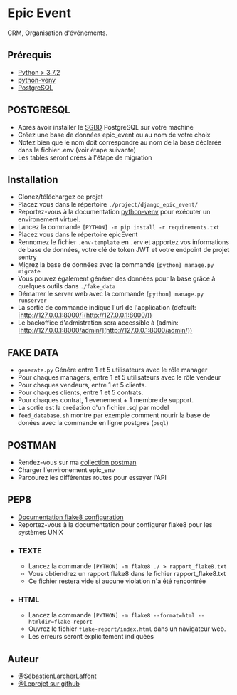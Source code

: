 # Epic Event


CRM, Organisation d'événements. 


## Prérequis
 - [Python > 3.7.2](https://www.python.org/downloads/)
 - [python-venv](https://docs.python.org/fr/3/library/venv.html)
 - [PostgreSQL](https://www.postgresql.org/)

## POSTGRESQL
- Apres avoir installer le [SGBD](https://fr.wikipedia.org/wiki/Syst%C3%A8me_de_gestion_de_base_de_donn%C3%A9es#cite_ref-fundamentals_2-9) PostgreSQL
sur votre machine
- Créez une base de données epic_event ou au nom de votre choix
- Notez bien que le nom doit correspondre au nom de la base déclarée dans le fichier .env (voir étape suivante)
- Les tables seront crées à l'étape de migration
  
## Installation
- Clonez/téléchargez ce projet
- Placez vous dans le répertoire `./project/django_epic_event/`
- Reportez-vous à la documentation [python-venv](https://docs.python.org/fr/3/library/venv.html)
  pour exécuter un environement virtuel.
- Lancez la commande `[PYTHON] -m pip install -r requirements.txt`
- Placez vous dans le répertoire epicEvent
- Rennomez le fichier `.env-template` en `.env` et apportez vos informations de base de données, votre clé de token JWT et votre endpoint de projet sentry
- Migrez la base de données avec la commande `[python] manage.py migrate`
- Vous pouvez également générer des données pour la base grâce à quelques outils dans `./fake_data`
- Démarrer le server web avec la commande `[python] manage.py runserver`
- La sortie de commande indique l'url de l'application (default: [http://127.0.0.1:8000/](http://127.0.0.1:8000/))
- Le backoffice d'admistration sera accessible à (admin: [http://127.0.0.1:8000/admin/](http://127.0.0.1:8000/admin/))

## FAKE DATA
- `generate.py` Génére entre 1 et 5 utilisateurs avec le rôle manager
- Pour chaques managers, entre 1 et 5 utilisateurs avec le rôle vendeur
- Pour chaques vendeurs, entre 1 et 5 clients.
- Pour chaques clients, entre 1 et 5 contrats.
- Pour chaques contrat, 1 evenement + 1 membre de support.
- La sortie est la creéation d'un fichier .sql par model
- `feed_database.sh` montre par exemple comment nourir la base de donées avec la commande en ligne postgres (`psql`) 

## POSTMAN
- Rendez-vous sur ma [collection postman](https://web.postman.co/workspace/epic_event_DAP_P12~f0477d25-96a0-4129-93e6-ed72ff569317/overview)
- Charger l'environement epic_env
- Parcourez les différentes routes pour essayer l'API

## PEP8
- [Documentation flake8 configuration](https://flake8.pycqa.org/en/latest/user/configuration.html)
- Reportez-vous à la documentation pour configurer flake8 pour les systèmes UNIX
-   ### TEXTE
    - Lancez la commande `[PYTHON] -m flake8 ./ > rapport_flake8.txt`
    - Vous obtiendrez un rapport flake8 dans le fichier rapport_flake8.txt
    - Ce fichier restera vide si aucune violation n'a été rencontrée
-   ### HTML
    - Lancez la commande `[PYTHON] -m flake8 --format=html --htmldir=flake-report`
    - Ouvrez le fichier `flake-report/index.html` dans un navigateur web.
    - Les erreurs seront explicitement indiquées
  
## Auteur
- [@SébastienLarcherLaffont](https://www.github.com/zionhigt)
- [@Leprojet sur github](https://github.com/zionhigt/Sebastian_Larcher-Laffont_DAP_P12)

  
